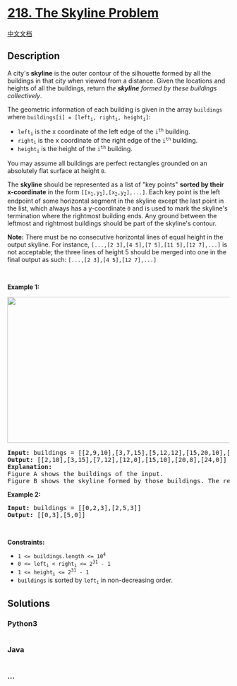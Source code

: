 # [218. The Skyline Problem](https://leetcode.com/problems/the-skyline-problem)

[中文文档](/solution/0200-0299/0218.The%20Skyline%20Problem/README.md)

## Description

<p>A city&#39;s <strong>skyline</strong> is the outer contour of the silhouette formed by all the buildings in that city when viewed from a distance. Given the locations and heights of all the buildings, return <em>the <strong>skyline</strong> formed by these buildings collectively</em>.</p>

<p>The geometric information of each building is given in the array <code>buildings</code> where <code>buildings[i] = [left<sub>i</sub>, right<sub>i</sub>, height<sub>i</sub>]</code>:</p>

<ul>
	<li><code>left<sub>i</sub></code> is the x coordinate of the left edge of the <code>i<sup>th</sup></code> building.</li>
	<li><code>right<sub>i</sub></code> is the x coordinate of the right edge of the <code>i<sup>th</sup></code> building.</li>
	<li><code>height<sub>i</sub></code> is the height of the <code>i<sup>th</sup></code> building.</li>
</ul>

<p>You may assume all buildings are perfect rectangles grounded on an absolutely flat surface at height <code>0</code>.</p>

<p>The <strong>skyline</strong> should be represented as a list of &quot;key points&quot; <strong>sorted by their x-coordinate</strong> in the form <code>[[x<sub>1</sub>,y<sub>1</sub>],[x<sub>2</sub>,y<sub>2</sub>],...]</code>. Each key point is the left endpoint of some horizontal segment in the skyline except the last point in the list, which always has a y-coordinate <code>0</code> and is used to mark the skyline&#39;s termination where the rightmost building ends. Any ground between the leftmost and rightmost buildings should be part of the skyline&#39;s contour.</p>

<p><b>Note:</b> There must be no consecutive horizontal lines of equal height in the output skyline. For instance, <code>[...,[2 3],[4 5],[7 5],[11 5],[12 7],...]</code> is not acceptable; the three lines of height 5 should be merged into one in the final output as such: <code>[...,[2 3],[4 5],[12 7],...]</code></p>

<p>&nbsp;</p>
<p><strong>Example 1:</strong></p>
<img alt="" src="https://cdn.jsdelivr.net/gh/doocs/leetcode@main/solution/0200-0299/0218.The%20Skyline%20Problem/images/merged.jpg" style="width: 800px; height: 331px;" />
<pre>
<strong>Input:</strong> buildings = [[2,9,10],[3,7,15],[5,12,12],[15,20,10],[19,24,8]]
<strong>Output:</strong> [[2,10],[3,15],[7,12],[12,0],[15,10],[20,8],[24,0]]
<strong>Explanation:</strong>
Figure A shows the buildings of the input.
Figure B shows the skyline formed by those buildings. The red points in figure B represent the key points in the output list.
</pre>

<p><strong>Example 2:</strong></p>

<pre>
<strong>Input:</strong> buildings = [[0,2,3],[2,5,3]]
<strong>Output:</strong> [[0,3],[5,0]]
</pre>

<p>&nbsp;</p>
<p><strong>Constraints:</strong></p>

<ul>
	<li><code>1 &lt;= buildings.length &lt;= 10<sup>4</sup></code></li>
	<li><code>0 &lt;= left<sub>i</sub> &lt; right<sub>i</sub> &lt;= 2<sup>31</sup> - 1</code></li>
	<li><code>1 &lt;= height<sub>i</sub> &lt;= 2<sup>31</sup> - 1</code></li>
	<li><code>buildings</code> is sorted by <code>left<sub>i</sub></code> in&nbsp;non-decreasing order.</li>
</ul>

## Solutions

<!-- tabs:start -->

### **Python3**

```python

```

### **Java**

```java

```

### **...**

```

```

<!-- tabs:end -->
